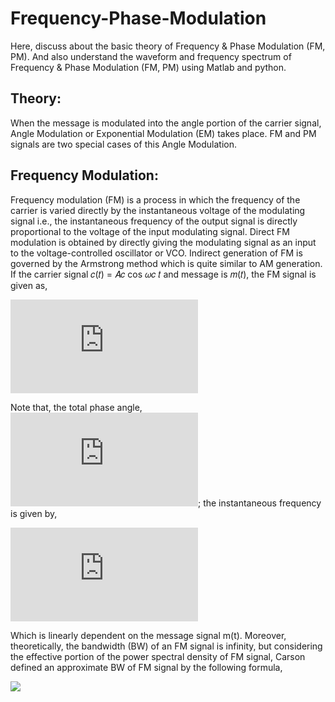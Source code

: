 # Frequency-Phase-Modulation
Here, discuss about the basic theory of Frequency &amp; Phase Modulation (FM, PM). And also understand the waveform and frequency spectrum of Frequency &amp; Phase Modulation (FM, PM) using Matlab and python.

## Theory:

When the message is modulated into the angle portion of the carrier signal, Angle Modulation or
Exponential Modulation (EM) takes place. FM and PM signals are two special cases of this Angle
Modulation.

## Frequency Modulation:

Frequency modulation (FM) is a process in which the frequency of the carrier is varied directly by
the instantaneous voltage of the modulating signal i.e., the instantaneous frequency of the output
signal is directly proportional to the voltage of the input modulating signal. Direct FM modulation
is obtained by directly giving the modulating signal as an input to the voltage-controlled oscillator
or VCO. Indirect generation of FM is governed by the Armstrong method which is quite similar
to AM generation. If the carrier signal 𝑐(𝑡) = 𝐴𝑐 cos 𝜔𝑐 𝑡 and message is 𝑚(𝑡), the FM signal is
given as,

![alt txt](https://latex.codecogs.com/gif.latex?S_%7BFM%7D%20%3D%20A_%7Bc%7D%20COS%28%5Comega%20_%7Bc%7Dt%20&plus;%20k_%7Bf%7D%5Cint_%7B-%5Cinfty%20%7D%5E%7Bt%7D%20m%28%5Ctau%20%29d%5Ctau%20%29)

Note that, the total phase angle, ![](https://latex.codecogs.com/gif.latex?%5Ctheta%20%28t%29%20%3D%20%5Comega%20_%7Bc%7Dt%20&plus;%20k_%7Bf%7D%5Cint_%7B-%5Cinfty%20%7D%5E%7Bt%7D%20m%28%5Ctau%20%29d%5Ctau); the instantaneous frequency is
given by,

![](https://latex.codecogs.com/gif.latex?%5Comega%20_%7Bi%7D%28t%29%20%3D%20%5Cfrac%7Bd%5Ctheta%20%28t%29%7D%7Bdt%7D%20%3D%20%5Comega%20_%7Bc%7D%20&plus;%20k_%7Bf%7Dm%28t%29)

Which is linearly dependent on the message signal m(t). Moreover, theoretically, the bandwidth
(BW) of an FM signal is infinity, but considering the effective portion of the power spectral density
of FM signal, Carson defined an approximate BW of FM signal by the following formula,

![](https://drive.google.com/file/d/1_5Zg_h7q8Axno6ShnW2Iy6fYwiaFgn1s/view?usp=sharing)
